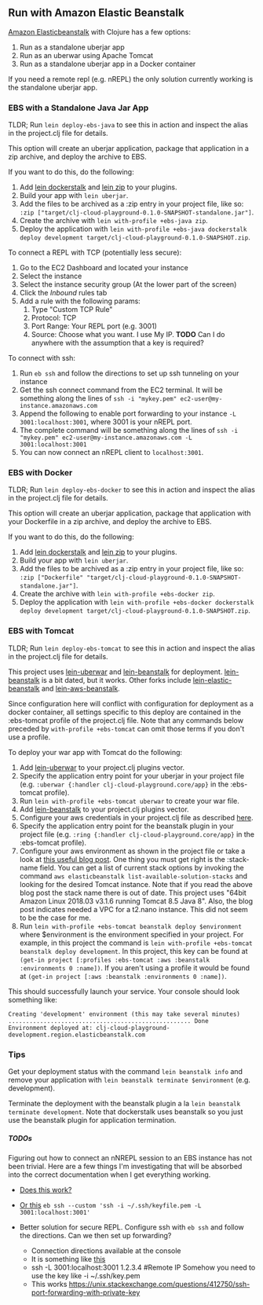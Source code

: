 ## Run with Amazon Elastic Beanstalk
[Amazon Elasticbeanstalk](https://aws.amazon.com/elasticbeanstalk/) with Clojure has a few options:
1. Run as a standalone uberjar app
1. Run as an uberwar using Apache Tomcat
1. Run as a standalone uberjar app in a Docker container

If you need a remote repl (e.g. nREPL) the only solution currently working is the standalone uberjar app.

### EBS with a Standalone Java Jar App
TLDR; Run `lein deploy-ebs-java` to see this in action and inspect the alias in the project.clj file for details.

This option will create an uberjar application, package that application in a zip archive, and deploy the archive to EBS.

If you want to do this, do the following:
 1. Add [lein dockerstalk](https://github.com/juxt/lein-dockerstalk) and [lein zip](https://github.com/mrmcc3/lein-zip) to your plugins.
 1. Build your app with `lein uberjar`.
 1. Add the files to be archived as a :zip entry in your project file, like so: `:zip ["target/clj-cloud-playground-0.1.0-SNAPSHOT-standalone.jar"]`.
 1. Create the archive with `lein with-profile +ebs-java zip`.
 1. Deploy the application with `lein with-profile +ebs-java dockerstalk deploy development target/clj-cloud-playground-0.1.0-SNAPSHOT.zip`. 
 
To connect a REPL with TCP (potentially less secure):
 1. Go to the EC2 Dashboard and located your instance
 1. Select the instance
 1. Select the instance security group (At the lower part of the screen)
 1. Click the *Inbound* rules tab
 1. Add a rule with the following params:
    1. Type "Custom TCP Rule"
    1. Protocol: TCP
    1. Port Range: Your REPL port (e.g. 3001)
    1. Source: Choose what you want. I use My IP. **TODO** Can I do anywhere with the assumption that a key is required?

To connect with ssh:
  1. Run `eb ssh` and follow the directions to set up ssh tunneling on your instance
  1. Get the ssh connect command from the EC2 terminal. It will be something along the lines of `ssh -i "mykey.pem" ec2-user@my-instance.amazonaws.com`
  1. Append the following to enable port forwarding to your instance `-L 3001:localhost:3001`, where 3001 is your nREPL port.
  1. The complete command will be something along the lines of `ssh -i "mykey.pem" ec2-user@my-instance.amazonaws.com -L 3001:localhost:3001`
  1. You can now connect an nREPL client to `localhost:3001`.

### EBS with Docker
TLDR; Run `lein deploy-ebs-docker` to see this in action and inspect the alias in the project.clj file for details.

This option will create an uberjar application, package that application with your Dockerfile in a zip archive, and deploy the archive to EBS.

If you want to do this, do the following:
 1. Add [lein dockerstalk](https://github.com/juxt/lein-dockerstalk) and [lein zip](https://github.com/mrmcc3/lein-zip) to your plugins.
 1. Build your app with `lein uberjar`.
 1. Add the files to be archived as a :zip entry in your project file, like so: `:zip ["Dockerfile" "target/clj-cloud-playground-0.1.0-SNAPSHOT-standalone.jar"]`.
 1. Create the archive with `lein with-profile +ebs-docker zip`.
 1. Deploy the application with `lein with-profile +ebs-docker dockerstalk deploy development target/clj-cloud-playground-0.1.0-SNAPSHOT.zip`. 

### EBS with Tomcat
TLDR; Run `lein deploy-ebs-tomcat` to see this in action and inspect the alias in the project.clj file for details.

This project uses [lein-uberwar](https://github.com/luminus-framework/lein-uberwar) and [lein-beanstalk](https://github.com/weavejester/lein-beanstalk) for deployment. [lein-beanstalk](https://github.com/weavejester/lein-beanstalk) is a bit dated, but it works. Other forks include [lein-elastic-beanstalk](https://github.com/ktgit/lein-elastic-beanstalk) and [lein-aws-beanstalk](https://github.com/zombofrog/lein-aws-beanstalk).

Since configuration here will conflict with configuration for deployment as a docker container, all settings specific to this deploy are contained in the :ebs-tomcat profile of the project.clj file. Note that any commands below preceded by `with-profile +ebs-tomcat` can omit those terms if you don't use a profile.

To deploy your war app with Tomcat do the following:
1. Add  [lein-uberwar](https://github.com/luminus-framework/lein-uberwar) to your project.clj plugins vector.
1. Specify the application entry point for your uberjar in your project file (e.g. `:uberwar {:handler clj-cloud-playground.core/app}` in the :ebs-tomcat profile).
1. Run `lein with-profile +ebs-tomcat uberwar` to create your war file.
1. Add [lein-beanstalk](https://github.com/weavejester/lein-beanstalk) to your project.clj plugins vector.
1. Configure your aws credentials in your project.clj file as described [here](https://github.com/weavejester/lein-beanstalk#basic-configuration).
1. Specify the application entry point for the beanstalk plugin in your project file (e.g. `:ring {:handler clj-cloud-playground.core/app}` in the :ebs-tomcat profile).
1. Configure your aws environment as shown in the project file or take a look at [this useful blog post](https://victorjcheng.wordpress.com/2016/02/02/deploying-a-clojure-app-using-elastic-beanstalk/). One thing you must get right is the :stack-name field. You can get a list of current stack options by invoking the command `aws elasticbeanstalk list-available-solution-stacks` and looking for the desired Tomcat instance. Note that if you read the above blog post the stack name there is out of date. This project uses "64bit Amazon Linux 2018.03 v3.1.6 running Tomcat 8.5 Java 8". Also, the blog post indicates needed a VPC for a t2.nano instance. This did not seem to be the case for me.
1. Run `lein with-profile +ebs-tomcat beanstalk deploy $environment` where $environment is the environment specified in your project. For example, in this project the command is `lein with-profile +ebs-tomcat beanstalk deploy development`. In this project, this key can be found at `(get-in project [:profiles :ebs-tomcat :aws :beanstalk :environments 0 :name])`. If you aren't using a profile it would be found at `(get-in project [:aws :beanstalk :environments 0 :name])`. 

This should successfully launch your service. Your console should look something like:

```
Creating 'development' environment (this may take several minutes)
.................................................... Done
Environment deployed at: clj-cloud-playground-development.region.elasticbeanstalk.com
```

### Tips

Get your deployment status with the command `lein beanstalk info` and remove your application with `lein beanstalk terminate $environment` (e.g. development).

Terminate the deployment with the beanstalk plugin a la `lein beanstalk terminate development`. Note that dockerstalk uses beanstalk so you just use the beanstalk plugin for application termination.

##### TODOs
Figuring out how to connect an nNREPL session to an EBS instance has not been trivial. Here are a few things I'm investigating that will be absorbed into the correct documentation when I get everything working.

* [Does this work?](https://superuser.com/questions/1417848/ssh-tunnel-with-eb-cli-elastic-beanstalk-aws?rq=1)
* [Or this](https://stackoverflow.com/questions/4742478/ssh-to-elastic-beanstalk-instance)
`eb ssh --custom 'ssh -i ~/.ssh/keyfile.pem -L 3001:localhost:3001'`

* Better solution for secure REPL. Configure ssh with `eb ssh` and follow the directions. Can we then set up forwarding?
   * Connection directions available at the console
   * It is something like [this](https://www.ssh.com/ssh/tunneling/example)
   * ssh -L 3001:localhost:3001  1.2.3.4 #Remote IP Somehow you need to use the key like -i ~/.ssh/key.pem
   * This works https://unix.stackexchange.com/questions/412750/ssh-port-forwarding-with-private-key